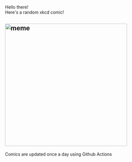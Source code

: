 Hello there! <br>Here's a random xkcd comic!<br>
## <img src="https://imgs.xkcd.com/comics/bird_plane_superman.png" alt="meme" width="400"/><br>
Comics are updated once a day using Github Actions
